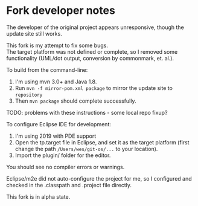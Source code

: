 # Fork developer notes

The developer of the original project appears unresponsive, 
though the update site still works.

This fork is my attempt to fix some bugs.  
The target platform was not defined or complete, so I removed some functionality
(UML/dot output, conversion by commonmark, et. al.).

To build from the command-line:

1. I'm using mvn 3.0+ and Java 1.8.
2. Run `mvn -f mirror-pom.xml package` to mirror the update site to `repository`
3. Then `mvn package` should complete successfully.

TODO: problems with these instructions - some local repo fixup?

To configure Eclipse IDE for development:
1. I'm using 2019 with PDE support
2. Open the tp.target file in Eclipse, and set it as the target platform (first change the path `/Users/wes/git-os/...` to your location).
3. Import the plugin/ folder for the editor.

You should see no compiler errors or warnings.

Eclipse/m2e did not auto-configure the project for me, so I configured
and checked in the .classpath and .project file directly. 

This fork is in alpha state.

